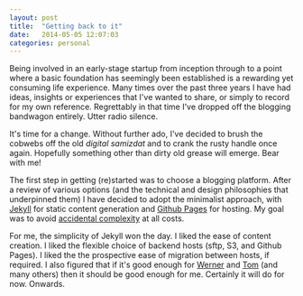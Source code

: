 ```yaml
---
layout: post
title:  "Getting back to it"
date:   2014-05-05 12:07:03
categories: personal
---
```


Being involved in an early-stage startup from inception through to a point where a basic foundation has seemingly been established is a rewarding yet consuming life experience. Many times over the past three years I have had ideas, insights or experiences that I've wanted to share, or simply to record for my own reference. Regrettably in that time I've dropped off the blogging bandwagon entirely. Utter radio silence.

It's time for a change. Without further ado, I've decided to brush the cobwebs off the old _digital samizdat_ and to crank the rusty handle once again. Hopefully something other than dirty old grease will emerge. Bear with me!

The first step in getting (re)started was to choose a blogging platform. After a review of various options (and the technical and design philosophies that underpinned them) I have decided to adopt the minimalist approach, with [Jekyll][jekyll] for static content generation and [Github Pages][gh-pages] for hosting. My goal was to avoid [accidental complexity][ac] at all costs.

For me, the simplicity of Jekyll won the day. I liked the ease of content creation. I liked the flexible choice of backend hosts (sftp, S3, and Github Pages).  I liked the the prospective ease of migration between hosts, if required. I also figured that if it's good enough for [Werner][vogels] and [Tom][tpw] (and many others) then it should be good enough for me. Certainly it will do for now. Onwards.

[ac]: https://en.wikipedia.org/wiki/Accidental_complexity
[jekyll]: http://jekyllrb.com/
[gh-pages]: https://pages.github.com/
[vogels]: http://www.allthingsdistributed.com/
[tpw]: http://tom.preston-werner.com/
